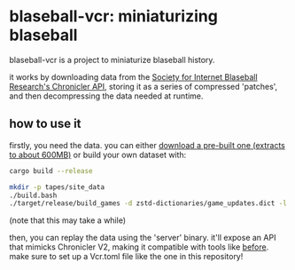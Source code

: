 # blaseball-vcr: miniaturizing blaseball
blaseball-vcr is a project to miniaturize blaseball history.

it works by downloading data from the [Society for Internet Blaseball Research's Chronicler API](https://github.com/xSke/Chronicler), storing it as a series of compressed 'patches', and then decompressing the data needed at runtime.

## how to use it
firstly, you need the data. you can either [download a pre-built one (extracts to about 600MB)](http://faculty.sibr.dev/~allie/tapes.tar.gz) or build your own dataset with:
```bash
cargo build --release

mkdir -p tapes/site_data
./build.bash
./target/release/build_games -d zstd-dictionaries/game_updates.dict -l <compression level> -t <number of threads to use> tapes
```
(note that this may take a while)

then, you can replay the data using the 'server' binary. it'll expose an API that mimicks Chronicler V2, making it compatible with tools like [before](https://github.com/iliana/before). make sure to set up a Vcr.toml file like the one in this repository!
